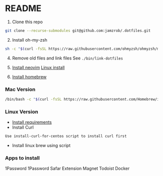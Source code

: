 # README


1. Clone this repo
```bash
git clone --recurse-submodules git@github.com:jamzrob/.dotfiles.git
```

2. Install oh-my-zsh
```bash
sh -c "$(curl -fsSL https://raw.githubusercontent.com/ohmyzsh/ohmyzsh/master/tools/install.sh)"
```

4. Remove old files and link files
See `./bin/link-dotfiles`

5. [Install neovim](Ihttps://github.com/neovim/neovim/blob/master/INSTALL.md) 
[Linux install](https://docs.rockylinux.org/books/nvchad/install_nvim/#neovim-installation)

6. [Install homebrew](https://docs.brew.sh/)
 
### Mac Version
```bash
/bin/bash -c "$(curl -fsSL https://raw.githubusercontent.com/Homebrew/install/HEAD/install.sh)"
```

### Linux Version

- [Install requirements](Ihttps://docs.brew.sh/Homebrew-on-Linux#requirements)
- Install Curl
```bash 
Use install-curl-for-centos script to install curl first
```
- Install linux brew using script

### Apps to install

1Password
1Password Safar Extension
Magnet
Todoist
Docker




